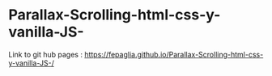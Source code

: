 # Parallax-Scrolling-html-css-y-vanilla-JS-

Link to git hub pages :
https://fepaglia.github.io/Parallax-Scrolling-html-css-y-vanilla-JS-/
